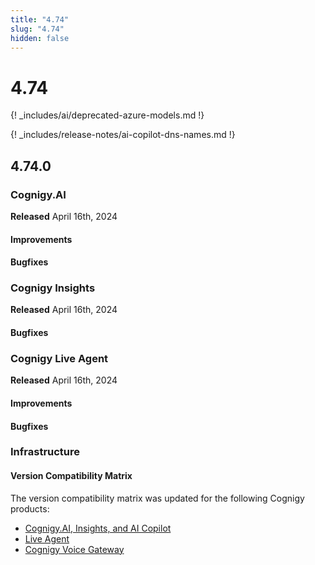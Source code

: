 ```yaml
---
title: "4.74"
slug: "4.74"
hidden: false
---
```


# 4.74

{! _includes/ai/deprecated-azure-models.md !}

{! _includes/release-notes/ai-copilot-dns-names.md !}

## 4.74.0

### Cognigy.AI

**Released** April 16th, 2024

#### Improvements


#### Bugfixes


### Cognigy Insights

**Released** April 16th, 2024

#### Bugfixes

### Cognigy Live Agent

**Released** April 16th, 2024

#### Improvements


#### Bugfixes


### Infrastructure

#### Version Compatibility Matrix

The version compatibility matrix was updated for the following Cognigy products:

- [Cognigy.AI, Insights, and AI Copilot](../ai/installation/version-compatibility-matrix.md)
- [Live Agent](../live-agent/installation/deployment/version-compatibility-matrix.md)
- [Cognigy Voice Gateway](../voicegateway/installation/version-compatibility-matrix.md)